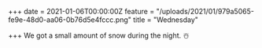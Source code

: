 +++
date = 2021-01-06T00:00:00Z
feature = "/uploads/2021/01/979a5065-fe9e-48d0-aa06-0b76d5e4fccc.png"
title = "Wednesday"

+++
We got a small amount of snow during the night. ☃️